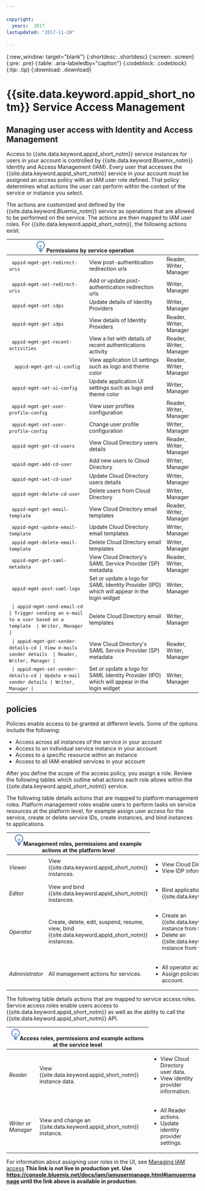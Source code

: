 ```yaml
---

copyright:
  years:  2017
lastupdated: "2017-11-20"

---
```


{:new_window: target="blank"}
{:shortdesc: .shortdesc}
{:screen: .screen}
{:pre: .pre}
{:table: .aria-labeledby="caption"}
{:codeblock: .codeblock}
{:tip: .tip}
{:download: .download}


# {{site.data.keyword.appid_short_notm}} Service Access Management

## Managing user access with Identity and Access Management

Access to {{site.data.keyword.appid_short_notm}} service instances for users in your account is controlled by {{site.data.keyword.Bluemix_notm}} Identity and Access Management (IAM). Every user that accesses the {{site.data.keyword.appid_short_notm}} service in your account must be assigned an access policy with an IAM user role defined. That policy determines what actions the user can perform within the context of the service or instance you select.

The actions are customized and defined by the {{site.data.keyword.Bluemix_notm}} service as operations that are allowed to be performed on the service. The actions are then mapped to IAM user roles. For {{site.data.keyword.appid_short_notm}}, the following actions exist:

<table summary="The first row in the table spans both columns. The rest of the rows should be read left to right, with the parameter in column one and the description that matches in column two.">
  <thead>
    <th colspan=2><img src="images/idea.png"/> Permissions by service operation </th>
  </thead>
  <tbody>
    <tr>
      <td> <code> appid-mgmt-get-redirect-uris </code></td>
      <td> View post-authentication redirection urls </td>
      <td> Reader, Writer, Manager </td>
    </tr>
    </tr>
    <tr>
      <td> <code> appid-mgmt-set-redirect-uris </code></td>
      <td> Add or update post-authentication redirection urls </td>
      <td> Writer, Manager </td>
    </tr>
    <tr>
      <td> <code> appid-mgmt-set-idps </code></td>
      <td> Update details of Identity Providers </td>
      <td> Writer, Manager </td>
    </tr>
    <tr>
      <td> <code> appid-mgmt-get-idps </code></td>
      <td> View details of Identity Providers </td>
      <td> Reader, Writer, Manager </td>
    </tr>
    <tr>
      <td><code> appid-mgmt-get-recent-activities </code></td>
      <td> View a list with details of recent authentications activity </td>
      <td> Reader, Writer, Manager </td>
    </tr>
    <tr>
      <td><code>  appid-mgmt-get-ui-config </code></td>
      <td> View application UI settings such as logo and theme color </td>
      <td> Reader, Writer, Manager </td>
    </tr>
    <tr>
      <td><code> appid-mgmt-set-ui-config </code></td>
      <td> Update application UI settings such as logo and theme color </td>
      <td> Writer, Manager </td>
    </tr>
    <tr>
      <td><code> appid-mgmt-get-user-profile-config </code></td>
      <td> View user profiles configuration </td>
      <td> Reader, Writer, Manager </td>
    </tr>
    <tr>
      <td><code> appid-mgmt-set-user-profile-config </code></td>
      <td> Change user profile configuration </td>
      <td> Writer, Manager </td>
    </tr>
    <tr>
      <td><code> appid-mgmt-get-cd-users </code></td>
      <td> View Cloud Directory users details </td>
      <td> Reader, Writer, Manager </td>
    </tr>
    <tr>
      <td><code> appid-mgmt-add-cd-user </code></td>
      <td> Add new users to Cloud Directory </td>
      <td> Writer, Manager </td>
    </tr>
    <tr>
      <td><code> appid-mgmt-set-cd-user </code></td>
      <td> Update Cloud Directory users details </td>
      <td> Writer, Manager </td>
    </tr>
    <tr>
      <td><code> appid-mgmt-delete-cd-user </code></td>
      <td> Delete users from Cloud Directory </td>
      <td> Writer, Manager </td>
    </tr>
    <tr>
      <td><code> appid-mgmt-get-email-template </code></td>
      <td> View Cloud Directory email templates </td>
      <td> Reader, Writer, Manager </td>
    </tr>
    <tr>
      <td><code> appid-mgmt-update-email-template </code></td>
      <td> Update Cloud Directory email templates </td>
      <td> Writer, Manager </td>
    </tr>
    <tr>
      <td><code> appid-mgmt-delete-email-template </code></td>
      <td> Delete Cloud Directory email templates </td>
      <td> Writer, Manager </td>
    </tr>
    <tr>
      <td><code> appid-mgmt-get-saml-metadata </code></td>
      <td> View Cloud Directory's SAML Service Provider (SP) metadata </td>
      <td> Reader, Writer, Manager </td>
    </tr>
    <tr>
      <td><code> appid-mgmt-post-saml-logo </code></td>
      <td> Set or update a logo for SAML Identity Provider (IPD) which will appear in the login widget </td>
      <td> Writer, Manager </td>
    </tr>
    <tr>
      <td><code> | appid-mgmt-send-email-cd | Trigger sending an e-mail to a user based on a template  | Writer, Manager | </code></td>
      <td> Delete Cloud Directory email templates </td>
      <td> Writer, Manager </td>
    </tr>
    <tr>
      <td><code> | appid-mgmt-get-sender-details-cd | View e-mails sender details  | Reader, Writer, Manager | </code></td>
      <td> View Cloud Directory's SAML Service Provider (SP) metadata </td>
      <td> Reader, Writer, Manager </td>
    </tr>
    <tr>
      <td><code> | appid-mgmt-set-sender-details-cd | Update e-mail sender details | Writer, Manager | </code></td>
      <td> Set or update a logo for SAML Identity Provider (IPD) which will appear in the login widget </td>
      <td> Writer, Manager </td>
    </tr>
  </tbody>
</table>

## policies

Policies enable access to be granted at different levels. Some of the options include the following:

* Access across all instances of the service in your account
* Access to an individual service instance in your account
* Access to a specific resource within an instance
* Access to all IAM-enabled services in your account

After you define the scope of the access policy, you assign a role. Review the following tables which outline what actions each role allows within the {{site.data.keyword.appid_short_notm}} service.

The following table details actions that are mapped to platform management roles. Platform management roles enable users to perform tasks on service resources at the platform level, for example assign user access for the service, create or delete service IDs, create instances, and bind instances to applications.

<table summary="The first row in the table spans both columns. The rest of the rows should be read left to right, with the parameter in column one and the description that matches in column two.">
  <thead>
    <th colspan=2><img src="images/idea.png"/>Management roles, permissions and example actions at the platform level </th>
  </thead>
  <tbody>
    <tr>
      <td> <i> Viewer </i> </td>
      <td> View {{site.data.keyword.appid_short_notm}} instances. </td>
      <td> <ul><li>View Cloud Directory user data.</li><li>View IDP information.</li></ul> </td>
    </tr>
    <tr>
      <td> <i> Editor </i></td>
      <td> View and bind {{site.data.keyword.appid_short_notm}} instances. </td>
      <td><ul><li> Bind applications to an instance of {{site.data.keyword.appid_short_notm}}. </li></ul></td>
    </tr>
    <tr>
      <td> <i> Operator </i></td>
      <td> Create, delete, edit, suspend, resume, view, bind {{site.data.keyword.appid_short_notm}} instances. </td>
      <td><ul><li> Create an {{site.data.keyword.appid_short_notm}} instance from the catalog.</li><li>Delete an {{site.data.keyword.appid_short_notm}} instance from your account. </li></ul></td>
    </tr>
    <tr>
      <td><i> Administrator </i></td>
      <td> All management actions for services. </td>
      <td><ul><li> All operator actions.</li><li>Assign policies to other users in the account. </li></ul></td>
    </tr>
  </tbody>
</table>


The following table details actions that are mapped to service access roles. Service access roles enable users access to {{site.data.keyword.appid_short_notm}} as well as the ability to call the {{site.data.keyword.appid_short_notm}} API.


<table summary="The first row in the table spans both columns. The rest of the rows should be read left to right, with the parameter in column one and the description that matches in column two.">
  <thead>
    <th colspan=2><img src="images/idea.png"/>Access roles, permissions and example actions at the service level </th>
  </thead>
  <tbody>
    <tr>
      <td> <i> Reader </i> </td>
      <td> View {{site.data.keyword.appid_short_notm}} instance data. </td>
      <td><ul><li> View Cloud Directory user data. </li><li> View identity provider information. </li></ul></td>
    </tr>
    <tr>
      <td> <i> Writer or Manager </i></td>
      <td> View and change an {{site.data.keyword.appid_short_notm}} instance. </td>
      <td><ul><li> All Reader actions. </li><li> Update identity provider settings. </li></ul></td>
    </tr>
  </tbody>
</table>


For information about assigning user roles in the UI, see [Managing IAM access](/docs/iam/mngiam.html#iammanidaccser) **This link is not live in production yet. Use https://console.bluemix.net/docs/iam/iamusermanage.html#iamusermanage until the link above is available in production**.
